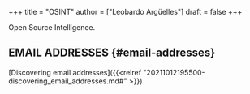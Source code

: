 +++
title = "OSINT"
author = ["Leobardo Argüelles"]
draft = false
+++

Open Source Intelligence.


## EMAIL ADDRESSES {#email-addresses}

[Discovering email addresses]({{<relref "20211012195500-discovering_email_addresses.md#" >}})
